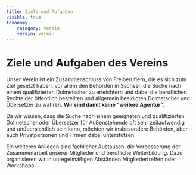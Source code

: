 ```yaml
---
title: Ziele und Aufgaben
visible: true
taxonomy:
	category: verein
	verein: verein
---
```


# Ziele und Aufgaben des Vereins
 
Unser Verein ist ein Zusammenschluss von Freiberuflern, die es sich zum Ziel gesetzt haben, vor allem den Behörden in Sachsen die Suche nach einem qualifizierten Dolmetscher zu erleichtern und dabei die beruflichen Rechte der öffentlich bestellten und allgemein beeidigten Dolmetscher und Übersetzer zu wahren. **Wir sind damit keine "weitere Agentur".**
 
Da wir wissen, dass die Suche nach einem geeigneten und qualifizierten Dolmetscher oder Übersetzer für Außenstehende oft sehr zeitaufwendig und unübersichtlich sein kann, möchten wir insbesondere Behörden, aber auch Privatpersonen und Firmen dabei unterstützen.
 
Ein weiteres Anliegen sind fachlicher Austausch, die Verbesserung der Zusammenarbeit unserer Mitglieder und berufliche Weiterbildung. Dazu organisieren wir in unregelmäßigen Abständen Mitgliedertreffen oder Workshops.